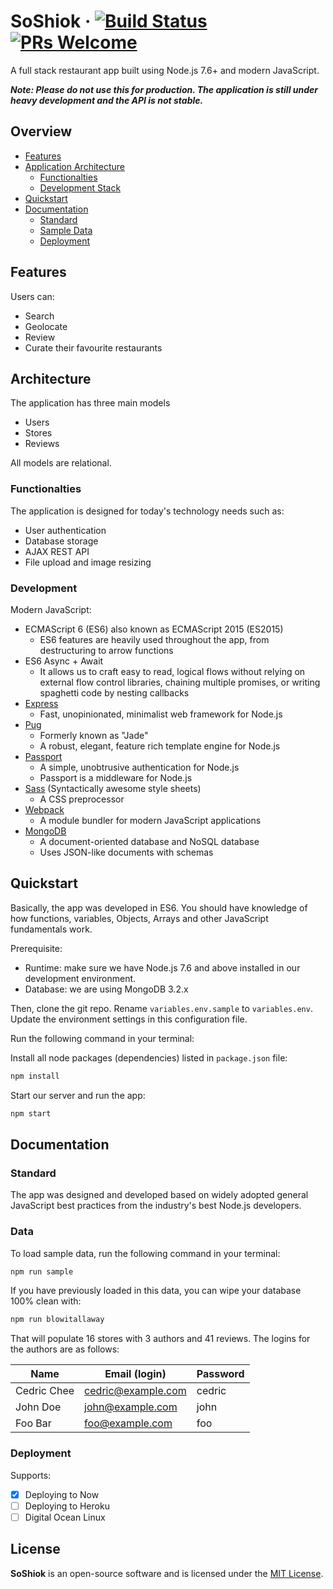 # SoShiok &middot; [![Build Status](https://img.shields.io/travis/cedrickchee/soshiok/master.svg?style=flat)](https://travis-ci.org/cedrickchee/soshiok) [![PRs Welcome](https://img.shields.io/badge/PRs-welcome-brightgreen.svg)](CONTRIBUTING.md#pull-requests)

A full stack restaurant app built using Node.js 7.6+ and modern JavaScript.

***Note: Please do not use this for production. The application is still under heavy development and the API is not stable.***

## Overview

* [Features](#features)
* [Application Architecture](#architecture)
  * [Functionalties](#functionalties)
  * [Development Stack](#development)
* [Quickstart](#quickstart)
* [Documentation](#documentation)
  * [Standard](#standard)
  * [Sample Data](#data)
  * [Deployment](#deployment)

## Features

Users can:
- Search
- Geolocate
- Review
- Curate their favourite restaurants

## Architecture

The application has three main models
- Users
- Stores
- Reviews

All models are relational.

### Functionalties

The application is designed for today's technology needs such as:
- User authentication
- Database storage
- AJAX REST API
- File upload and image resizing

### Development

Modern JavaScript:
- ECMAScript 6 (ES6) also known as ECMAScript 2015 (ES2015)
  - ES6 features are heavily used throughout the app, from destructuring to arrow functions
- ES6 Async + Await
  - It allows us to craft easy to read, logical flows without relying on external flow control libraries, chaining multiple promises, or writing spaghetti code by nesting callbacks
- [Express](https://expressjs.com/)
  - Fast, unopinionated, minimalist web framework for Node.js
- [Pug](https://pugjs.org/)
  - Formerly known as "Jade"
  - A robust, elegant, feature rich template engine for Node.js
- [Passport](http://passportjs.org/)
  - A simple, unobtrusive authentication for Node.js
  - Passport is a middleware for Node.js
- [Sass](http://sass-lang.com/) (Syntactically awesome style sheets)
  - A CSS preprocessor
- [Webpack](https://webpack.js.org/)
  - A module bundler for modern JavaScript applications
- [MongoDB](https://www.mongodb.com/)
  - A document-oriented database and NoSQL database
  - Uses JSON-like documents with schemas

## Quickstart

Basically, the app was developed in ES6. You should have knowledge of how functions, variables, Objects, Arrays and other JavaScript fundamentals work.

Prerequisite:
- Runtime: make sure we have Node.js 7.6 and above installed in our development environment.
- Database: we are using MongoDB 3.2.x

Then, clone the git repo. Rename `variables.env.sample` to `variables.env`. Update the environment settings in this configuration file.

Run the following command in your terminal:

Install all node packages (dependencies) listed in `package.json` file:

```bash
npm install
```

Start our server and run the app:

```bash
npm start
```

## Documentation

### Standard

The app was designed and developed based on widely adopted general JavaScript best practices from the industry's best Node.js developers.

### Data

To load sample data, run the following command in your terminal:

```bash
npm run sample
```

If you have previously loaded in this data, you can wipe your database 100% clean with:

```bash
npm run blowitallaway
```

That will populate 16 stores with 3 authors and 41 reviews. The logins for the authors are as follows:

|Name|Email (login)|Password|
|---|---|---|
|Cedric Chee|cedric@example.com|cedric|
|John Doe|john@example.com|john|
|Foo Bar|foo@example.com|foo|

### Deployment

Supports:
- [x] Deploying to Now
- [ ] Deploying to Heroku
- [ ] Digital Ocean Linux

## License

**SoShiok** is an open-source software and is licensed under the [MIT License](./LICENSE).
